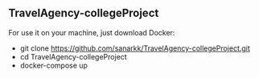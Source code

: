 ## TravelAgency-collegeProject

For use it on your machine, just download Docker: 
- git clone https://github.com/sanarkk/TravelAgency-collegeProject.git
- cd TravelAgency-collegeProject 
- docker-compose up 
